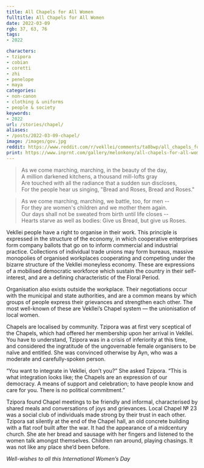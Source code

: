 ```yaml
---
title: All Chapels for All Women
fulltitle: All Chapels for All Women
date: 2022-03-09
rgb: 37, 63, 76
tags:
- 2022

characters:
- tzipora
- cobian
- coretti
- zhi
- penelope
- maya
categories:
- non-canon
- clothing & uniforms
- people & society
keywords:
- 2022
url: /stories/chapel/
aliases:
- /posts/2022-03-09-chapel/
image: /images/gov.jpg
reddit: https://www.reddit.com/r/vekllei/comments/ta8bwp/all_chapels_for_all_women/
print: https://www.inprnt.com/gallery/melonkony/all-chapels-for-all-women/
---
```

> As we come marching, marching, in the beauty of the day,  
> A million darkened kitchens, a thousand mill-lofts gray   
> Are touched with all the radiance that a sudden sun discloses,  
> For the people hear us singing, "Bread and Roses, Bread and Roses."

> As we come marching, marching, we battle, too, for men --  
> For they are women's children and we mother them again.   
> Our days shall not be sweated from birth until life closes --   
> Hearts starve as well as bodies: Give us Bread, but give us Roses.  

Vekllei people have a right to organise in their work. This principle is expressed in the structure of the economy, in which cooperative enterprises form company ballots that go on to inform commercial and industrial practice. Collections of individual trade unions may form bureaus, massive monopolies of organised workplaces cooperating and competing under the bizarre structure of the Vekllei moneyless economy. These are expressions of a mobilised democratic workforce which sustain the country in their self-interest, and are a defining characteristic of the Floral Period.

Organisation also exists outside the workplace. Their negotiations occur with the municipal and state authorities, and are a common means by which groups of people express their grievances and strengthen each other. The most well-known of these are Vekllei’s Chapel system — the unionisation of local women.

Chapels are localised by community. Tzipora was at first very sceptical of the Chapels, which had offered her membership upon her arrival in Vekllei. You have to understand, Tzipora was in a crisis of inferiority at this time, and considered the ingratitude of the ungovernable female organisers to be naïve and entitled. She was convinced otherwise by Ayn, who was a moderate and carefully-spoken person. 

“You want to integrate in Vekllei, don’t you?” She asked Tzipora. “This is what integration looks like; the Chapels are an expression of our democracy. A means of support and celebration; to have people know and care for you. There is no political commitment.”

Tzipora found Chapel meetings to be friendly and informal, characterised by shared meals and conversations of joys and grievances. Local Chapel № 23 was a social club of individuals made strong by their trust in each other. Tzipora sat silently at the end of the Chapel hall, an old concrete building with a flat roof built after the war. It had the appearance of a midcentury church. She ate her bread and sausage with her fingers and listened to the women talk amongst themselves. Children ran around, playing chasings. It was not like any place she’d been before.

*Well-wishes to all this International Women’s Day*